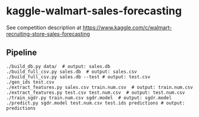 kaggle-walmart-sales-forecasting
================================

See competition description at https://www.kaggle.com/c/walmart-recruiting-store-sales-forecasting

Pipeline
--------

```
./build_db.py data/  # output: sales.db
./build_full_csv.py sales.db  # output: sales.csv
./build_full_csv.py sales.db --test # output: test.csv
./gen_ids test.csv
./extract_features.py sales.csv train.num.csv  # output: train.num.csv
./extract_features.py test.csv test.num.csv  # output: test.num.csv
./train_sgdr.py train.num.csv sgdr.model  # output: sgdr.model
./predict.py sgdr.model test.num.csv test.ids predictions # output: predictions
```
